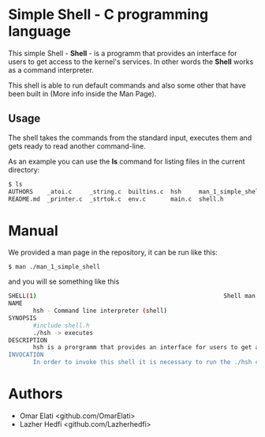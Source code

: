# Simple Shell - C programming language

This simple Shell - **Shell** - is a programm that provides an interface for users to get access to the kernel's services. In other words the  **Shell** works as a command interpreter.

This shell is able to run default commands and also some other that have been built in (More info inside the Man Page).

##  Usage

The shell takes the commands from the standard input, executes them and gets ready to read another command-line.

As an example you can use the <b>ls</b> command for listing files in the current directory:
```sh
$ ls
AUTHORS    _atoi.c     _string.c  builtins.c  hsh     man_1_simple_shell  shell_exec.c    test
README.md  _printer.c  _strtok.c  env.c       main.c  shell.h             shell_launch.c  test2
```

# Manual
We provided a man page in the repository, it can be run like this:
```
$ man ./man_1_simple_shell
```
and you will se something like this

```sh
SHELL(1)                                                     Shell man page                                                     SHELL(1)
NAME
       hsh - Command line interpreter (shell)
SYNOPSIS
       #include shell.h
       ./hsh -> executes
DESCRIPTION
       hsh is a prorgramm that provides an interface for users to get access to the kernel's services.
INVOCATION
       In order to invoke this shell it is necessary to run the ./hsh command.
```
# Authors
* Omar Elati <github.com/OmarElati>
* Lazher Hedfi <github.com/Lazherhedfi>
